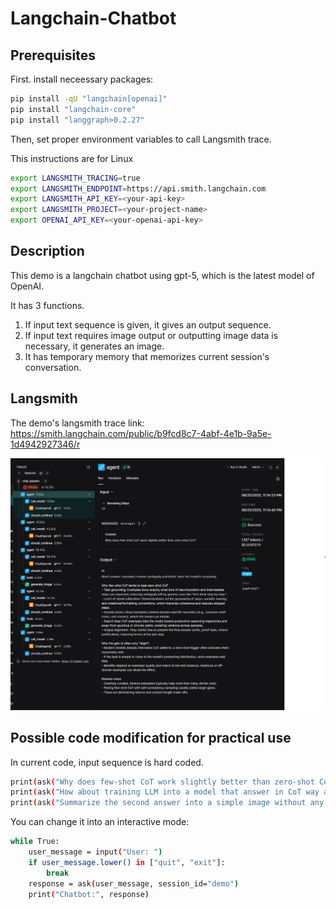 # Langchain-Chatbot
## Prerequisites

First. install neceessary packages:

```bash
pip install -qU "langchain[openai]"
pip install "langchain-core"
pip install "langgraph>0.2.27"
```

Then, set proper environment variables to call Langsmith trace.

This instructions are for Linux
```bash
export LANGSMITH_TRACING=true
export LANGSMITH_ENDPOINT=https://api.smith.langchain.com
export LANGSMITH_API_KEY=<your-api-key>
export LANGSMITH_PROJECT=<your-project-name>
export OPENAI_API_KEY=<your-openai-api-key>
```

## Description
This demo is a langchain chatbot using gpt-5, which is the latest model of OpenAI.  

It has 3 functions.
1. If input text sequence is given, it gives an output sequence.
2. If input text requires image output or outputting image data is necessary, it generates an image.
3. It has temporary memory that memorizes current session's conversation.


## Langsmith

The demo's langsmith trace link: https://smith.langchain.com/public/b9fcd8c7-4abf-4e1b-9a5e-1d4942927346/r

![image of the langsmith record of the demo](images/langsmith.png)


## Possible code modification for practical use

In current code, input sequence is hard coded. 
```bash
print(ask("Why does few-shot CoT work slightly better than zero-shot CoT?", session_id))
print(ask("How about training LLM into a model that answer in CoT way automatically when they solve inference problem? So that Users do not have to use CoT prompt every time when they solve inference problem", session_id))
print(ask("Summarize the second answer into a simple image without any letters.", session_id))
```

You can change it into an interactive mode:
```bash
while True:
    user_message = input("User: ") 
    if user_message.lower() in ["quit", "exit"]:
        break
    response = ask(user_message, session_id="demo")
    print("Chatbot:", response)
```
